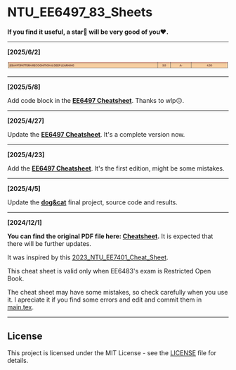 # NTU_EE6497_83_Sheets

__If you find it useful, a star🌟 will be very good of you❤️.__

---

__[2025/6/2]__

![](images/GP.png)

---

__[2025/5/8]__

Add code block in the __[EE6497 Cheatsheet](./ee6497.pdf)__. Thanks to wlp😑. 

---

__[2025/4/27]__

Update the __[EE6497 Cheatsheet](./ee6497.pdf)__. It's a complete version now. 

---

__[2025/4/23]__

Add the __[EE6497 Cheatsheet](./ee6497.pdf)__. It's the first edition, might be some mistakes. 

---
__[2025/4/5]__

Update the __[dog&cat](./dog&cat/)__ final project, source code and results. 

---

__[2024/12/1]__

__You can find the original PDF file here: [Cheatsheet](./ee6483.pdf).__ It is expected that there will be further updates. 

It was inspired by this [2023_NTU_EE7401_Cheat_Sheet](https://github.com/JiangpengLI86/2023_NTU_EE7401_Cheat_Sheet).

This cheat sheet is valid only when EE6483's exam is Restricted Open Book.

The cheat sheet may have some mistakes, so check carefully when you use it. I apreciate it if you find some errors and edit and commit them in [main.tex](./ee6483.tex).

---

## License
This project is licensed under the MIT License - see the [LICENSE](./LICENSE) file for details.
